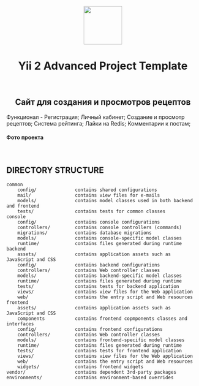 <p align="center">
    <a href="https://github.com/yiisoft" target="_blank">
        <img src="https://cdn.dizkon.ru/images/contests/2015/01/02/54a6a180501fe.700x534.80.jpg" height="100px">
    </a>
    <h1 align="center">Yii 2 Advanced Project Template</h1>
    <br>
</p>

 <h2 align="center"> Сайт для создания и просмотров рецептов </h2>
 
 Функционал - 
 Регистрация;
 Личный кабинет;
 Создание и просмотр рецептов;
 Система рейтинга;
 Лайки на Redis;
 Комментарии к постам;
 <h4> Фото проекта </h4>
 <img src="https://i.gyazo.com/b8a3e9a0b638e39afbf14475a4ffa113.png" alt="">
<img src="https://i.gyazo.com/0222b387190362faf87aa39dddddb508.jpg" alt="">
<img src="https://i.gyazo.com/4a8068bfebf54048a84282cddeadfc35.png" alt="">
<img src="https://i.gyazo.com/85e49674ee96eec52b98548bc7ce2167.png" alt="">
<img src="https://i.gyazo.com/595c634443b88ee558631184be9b51cc.png" alt="">
<img src="https://i.gyazo.com/960bc878eff83f3760fc10b74734cf87.png" alt="">
<img src="https://i.gyazo.com/93349b8b9630148e15fdaa549c289773.png" alt="">
 

DIRECTORY STRUCTURE
-------------------

```
common
    config/              contains shared configurations
    mail/                contains view files for e-mails
    models/              contains model classes used in both backend and frontend
    tests/               contains tests for common classes    
console
    config/              contains console configurations
    controllers/         contains console controllers (commands)
    migrations/          contains database migrations
    models/              contains console-specific model classes
    runtime/             contains files generated during runtime
backend
    assets/              contains application assets such as JavaScript and CSS
    config/              contains backend configurations
    controllers/         contains Web controller classes
    models/              contains backend-specific model classes
    runtime/             contains files generated during runtime
    tests/               contains tests for backend application    
    views/               contains view files for the Web application
    web/                 contains the entry script and Web resources
frontend
    assets/              contains application assets such as JavaScript and CSS
    components           contains frontend copmponents classes and interfaces 
    config/              contains frontend configurations
    controllers/         contains Web controller classes
    models/              contains frontend-specific model classes
    runtime/             contains files generated during runtime
    tests/               contains tests for frontend application
    views/               contains view files for the Web application
    web/                 contains the entry script and Web resources
    widgets/             contains frontend widgets
vendor/                  contains dependent 3rd-party packages
environments/            contains environment-based overrides
```

